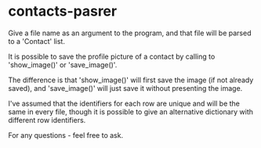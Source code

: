 # contacts-pasrer

Give a file name as an argument to the program, and that file will be parsed to a 'Contact' list.

It is possible to save the profile picture of a contact by calling to 'show_image()' or 'save_image()'.

The difference is that 'show_image()' will first save the image (if not already saved), and 'save_image()' will just save it without presenting the image.

I've assumed that the identifiers for each row are unique and will be the same in every file, though it is possible to give an alternative dictionary with different row identifiers.

For any questions - feel free to ask.
